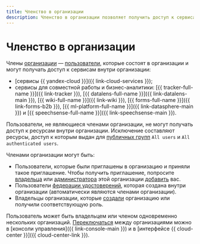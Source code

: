 ```yaml
---
title: Членство в организации
description: Членство в организации позволяет получить доступ к сервисам внутри организации.
---
```


# Членство в организации

Члены [организации](../quickstart.md) — [пользователи](../../overview/roles-and-resources.md#users), которые состоят в организации и могут получать доступ к сервисам внутри организации:

* [сервисы {{ yandex-cloud }}]({{ link-cloud-services }});
* сервисы для совместной работы и бизнес-аналитики: [{{ tracker-full-name }}]({{ link-tracker }}), [{{ datalens-full-name }}]({{ link-datalens-main }}), [{{ wiki-full-name }}]({{ link-wiki }}), [{{ forms-full-name }}]({{ link-forms-b2b }}), [{{ ml-platform-full-name }}]({{ link-datasphere-main }}) и [{{ speechsense-full-name }}]({{ link-speechsense-main }}).

Пользователи, не являющиеся членами организации, не могут получать доступ к ресурсам внутри организации. Исключение составляют ресурсы, доступ к которым выдан для [публичных групп](../../iam/concepts/access-control/public-group.md) `All users` и `All authenticated users`.

Членами организации могут быть:

* Пользователи, которые были приглашены в организацию и приняли такое приглашение. Чтобы получить приглашение, попросите [владельца](../security/index.md#organization-manager-organizations-owner) или [администратора](../security/index.md#organization-manager-admin) этой организации [добавить](../operations/add-account.md) вас.
* Пользователи [федерации удостоверений](./add-federation.md), которая создана внутри организации (автоматически являются членами организации).
* Владельцы организации, которые [создали](../operations/manage-organizations.md#create-additional-org) организацию или получили соответствующую роль.

Пользователь может быть владельцем или членом одновременно нескольких организаций. [Переключаться](../operations/manage-organizations.md#switch-to-another-org) между организациями можно в [консоли управления]({{ link-console-main }}) и в [интерфейсе {{ cloud-center }}]({{ cloud-center-link }}).